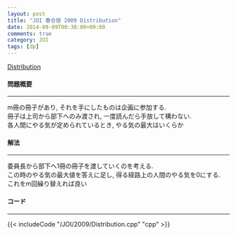 ```yaml
---
layout: post
title: "JOI 春合宿 2009 Distribution"
date: 2014-09-09T00:38:00+09:00
comments: true
category: JOI
tags: [dp]
---
```


[Distribution](http://joisc2009.contest.atcoder.jp/tasks/joisc2009_distribution)

#### 問題概要

****

m冊の冊子があり, それを手にしたものは企画に参加する.  
冊子は上司から部下へのみ渡され, 一度読んだら手放して構わない.  
各人間にやる気が定められているとき, やる気の最大はいくらか

#### 解法

****

委員長から部下へ1冊の冊子を渡していくのを考える.  
この時のやる気の最大値を答えに足し, 得る経路上の人間のやる気を0にする.  
これをm回繰り替えれば良い

#### コード

****

{{< includeCode "/JOI/2009/Distribution.cpp" "cpp" >}}
